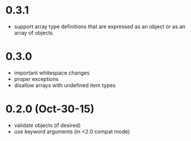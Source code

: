 # 0.3.1
- support array type definitions that are expressed as an object
  or as an array of objects

# 0.3.0
- important whitespace changes
- proper exceptions
- disallow arrays with undefined item types

# 0.2.0 (Oct-30-15)
- validate objects (if desired)
- use keyword arguments (in <2.0 compat mode)

